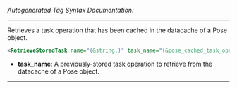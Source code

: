 <!-- THIS IS AN AUTOGENERATED FILE: Don't edit it directly, instead change the schema definition in the code itself. -->

_Autogenerated Tag Syntax Documentation:_

---
Retrieves a task operation that has been cached in the datacache of a Pose object.

```xml
<RetrieveStoredTask name="(&string;)" task_name="(&pose_cached_task_operation;)" />
```

-   **task_name**: A previously-stored task operation to retrieve from the datacache of a Pose object.

---
